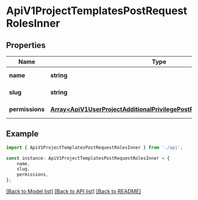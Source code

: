# ApiV1ProjectTemplatesPostRequestRolesInner


## Properties

Name | Type | Description | Notes
------------ | ------------- | ------------- | -------------
**name** | **string** |  | [default to undefined]
**slug** | **string** |  | [default to undefined]
**permissions** | [**Array&lt;ApiV1UserProjectAdditionalPrivilegePostRequestPermissionsInner&gt;**](ApiV1UserProjectAdditionalPrivilegePostRequestPermissionsInner.md) |  | [default to undefined]

## Example

```typescript
import { ApiV1ProjectTemplatesPostRequestRolesInner } from './api';

const instance: ApiV1ProjectTemplatesPostRequestRolesInner = {
    name,
    slug,
    permissions,
};
```

[[Back to Model list]](../README.md#documentation-for-models) [[Back to API list]](../README.md#documentation-for-api-endpoints) [[Back to README]](../README.md)
